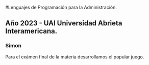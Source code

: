 #Lenguajes de Programación para la Administración.
## Año 2023 - UAI Universidad Abrieta Interamericana.

### Simon

Para el exámen final de la materia desarrollamos el popular juego.
